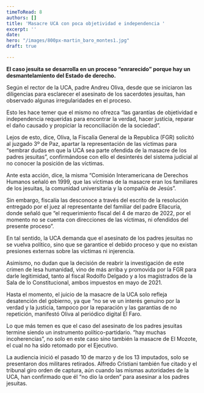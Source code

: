 ```yaml
---
timeToRead: 8
authors: []
title: 'Masacre UCA con poca objetividad e independencia '
excerpt: ''
date: 
hero: "/images/800px-martin_baro_montes1.jpg"
draft: true

---
```

**El caso jesuita se desarrolla en un proceso “enrarecido” porque hay un desmantelamiento del Estado de derecho.**

Según el rector de la UCA, padre Andreu Oliva, desde que se iniciaron las diligencias para esclarecer el asesinato de los sacerdotes jesuitas, han observado algunas irregularidades en el proceso.

Esto les hace temer que el mismo no ofrezca “las garantías de objetividad e independencia requeridas para encontrar la verdad, hacer justicia, reparar el daño causado y propiciar la reconciliación de la sociedad”.

Lejos de esto, dice, Oliva, la Fiscalía General de la Republica (FGR) solicitó al juzgado 3º de Paz, apartar la representación de las víctimas para “sembrar dudas en que la UCA sea parte ofendida de la masacre de los padres jesuitas”, confirmándose con ello el desinterés del sistema judicial al no conocer la posición de las víctimas.

Ante esta acción, dice, la misma “Comisión Interamericana de Derechos Humanos señaló en 1999, que las víctimas de la masacre eran los familiares de los jesuitas, la comunidad universitaria y la compañía de Jesús”.

Sin embargo, fiscalía las desconoce a través del escrito de la resolución entregado por el juez al representante del familiar del padre Ellacuría, donde señaló que “el requerimiento fiscal del 4 de marzo de 2022, por el momento no se cuenta con direcciones de las víctimas, ni ofendidos del presente proceso”.

En tal sentido, la UCA demanda que el asesinato de los padres jesuitas no se vuelva político, sino que se garantice el debido proceso y que no existan presiones externas sobre las víctimas ni injerencia.

Asimismo, no dudan que la decisión de reabrir la investigación de este crimen de lesa humanidad, vino de más arriba y promovida por la FGR para darle legitimidad, tanto al fiscal Rodolfo Delgado y a los magistrados de la Sala de lo Constitucional, ambos impuestos en mayo de 2021.

Hasta el momento, el juicio de la masacre de la UCA solo refleja desatención del gobierno, ya que “no se ve un interés genuino por la verdad y la justicia, tampoco por la reparación y las garantías de no repetición, manifestó Oliva al periódico digital El Faro.

Lo que más temen es que el caso del asesinato de los padres jesuitas termine siendo un instrumento político-partidario. “hay muchas incoherencias”, no solo en este caso sino también la masacre de El Mozote, el cual no ha sido retomado por el Ejecutivo.

La audiencia inició el pasado 10 de marzo y de los 13 imputados, solo se presentaron dos militares retirados. Alfredo Cristiani también fue citado y el tribunal giro orden de captura, aún cuando las mismas autoridades de la UCA, han confirmado que él “no dio la orden” para asesinar a los padres jesuitas.